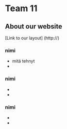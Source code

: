 # Team 11

## About our website

[Link to our layout]
(http://)

### nimi
- mitä tehnyt
- 
### nimi
-
-
### nimi
-
-

